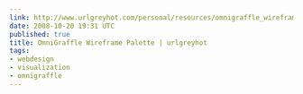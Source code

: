 ```yaml
---
link: http://www.urlgreyhot.com/personal/resources/omnigraffle_wireframe_palette
date: 2008-10-20 19:31 UTC
published: true
title: OmniGraffle Wireframe Palette | urlgreyhot
tags:
- webdesign
- visualization
- omnigraffle
---
```



